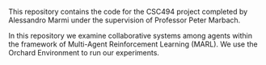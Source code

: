 This repository contains the code for the CSC494 project completed by Alessandro Marmi under the supervision of Professor Peter Marbach.



In this repository we examine collaborative systems among agents within the framework of Multi-Agent Reinforcement Learning (MARL). We use the Orchard Environment to run our experiments.
